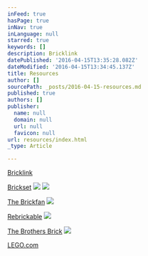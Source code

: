 ```yaml
---
inFeed: true
hasPage: true
inNav: true
inLanguage: null
starred: true
keywords: []
description: Bricklink
datePublished: '2016-04-15T13:35:28.082Z'
dateModified: '2016-04-15T13:34:45.137Z'
title: Resources
author: []
sourcePath: _posts/2016-04-15-resources.md
published: true
authors: []
publisher:
  name: null
  domain: null
  url: null
  favicon: null
url: resources/index.html
_type: Article

---
```

[Bricklink][0]

[Brickset][1]
![](https://the-grid-user-content.s3-us-west-2.amazonaws.com/4e6a859b-7fac-4864-a9a4-439f6dcf9cae.jpg)
![](https://the-grid-user-content.s3-us-west-2.amazonaws.com/5449a0ba-48be-4f9f-9c83-c550e67eb380.png)

[The Brickfan][2]
![](https://s3-us-west-2.amazonaws.com/the-grid-img/p/8fa447a75d69f31dae496ae0704aced3ebe34f4c.png)

[Rebrickable][3]
![](https://s3-us-west-2.amazonaws.com/the-grid-img/p/d54d28732c883f3d185bc2c96d592ce303e64a67.png)

[The Brothers Brick][4]
![](https://s3-us-west-2.amazonaws.com/the-grid-img/p/6ac32e51b1f7b715fdf78608e9bfe8f0e90a114e.png)

[LEGO.com][5]

[0]: www.bricklink.com
[1]: www.brickset.com
[2]: http://www.thebrickfan.com/
[3]: http://rebrickable.com/
[4]: http://www.brothers-brick.com/
[5]: lego.com